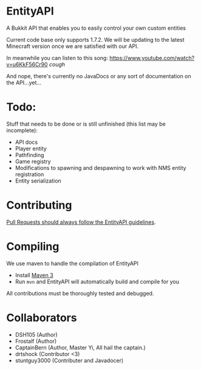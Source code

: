 EntityAPI
=========

A Bukkit API that enables you to easily control your own custom entities

Current code base only supports 1.7.2. We will be updating to the latest Minecraft version once we are satisfied with our API.

In meanwhile you can listen to this song: https://www.youtube.com/watch?v=u6KkF56Cr90 *cough*

And nope, there's currently no JavaDocs or any sort of documentation on the API...yet...

Todo:
=====

Stuff that needs to be done or is still unfinished (this list may be incomplete):
- API docs
- Player entity
- Pathfinding
- Game registry
- Modifications to spawning and despawning to work with NMS entity registration
- Entity serialization

Contributing
============

[Pull Requests should always follow the EntityAPI guidelines](CONTRIBUTING.md).

Compiling
=========

We use maven to handle the compilation of EntityAPI
- Install [Maven 3](http://maven.apache.org/download.html)
- Run `mvn` and EntityAPI will automatically build and compile for you

All contributions must be thoroughly tested and debugged.

Collaborators
=============
- DSH105 (Author)
- Frostalf (Author)
- CaptainBern (Author, Master Yi, All hail the captain.)
- drtshock (Contributor <3)
- stuntguy3000 (Contributer and Javadocer)